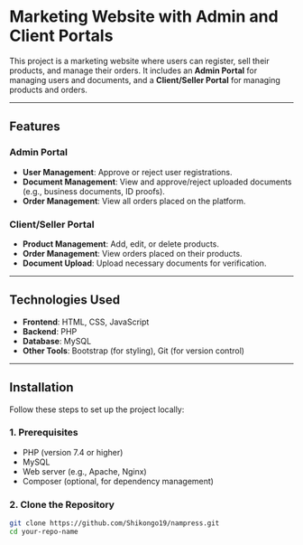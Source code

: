 # Marketing Website with Admin and Client Portals

This project is a marketing website where users can register, sell their products, and manage their orders. It includes an **Admin Portal** for managing users and documents, and a **Client/Seller Portal** for managing products and orders.

---

## Features

### Admin Portal
- **User Management**: Approve or reject user registrations.
- **Document Management**: View and approve/reject uploaded documents (e.g., business documents, ID proofs).
- **Order Management**: View all orders placed on the platform.

### Client/Seller Portal
- **Product Management**: Add, edit, or delete products.
- **Order Management**: View orders placed on their products.
- **Document Upload**: Upload necessary documents for verification.

---

## Technologies Used

- **Frontend**: HTML, CSS, JavaScript
- **Backend**: PHP
- **Database**: MySQL
- **Other Tools**: Bootstrap (for styling), Git (for version control)

---

## Installation

Follow these steps to set up the project locally:

### 1. Prerequisites
- PHP (version 7.4 or higher)
- MySQL
- Web server (e.g., Apache, Nginx)
- Composer (optional, for dependency management)

### 2. Clone the Repository
```bash
git clone https://github.com/Shikongo19/nampress.git
cd your-repo-name
